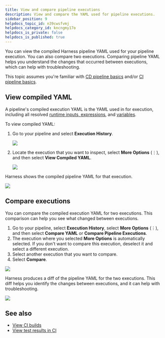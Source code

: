 ```yaml
---
title: View and compare pipeline executions
description: View and compare the YAML used for pipeline executions.
sidebar_position: 9
helpdocs_topic_id: n39cwsfvmj
helpdocs_category_id: kncngmy17o
helpdocs_is_private: false
helpdocs_is_published: true
---
```


You can view the compiled Harness pipeline YAML used for your pipeline execution. You can also compare two executions. Comparing pipeline YAML helps you understand the changes that occurred between executions, which can help with troubleshooting.

This topic assumes you're familiar with [CD pipeline basics](/docs/continuous-delivery/get-started/key-concepts) and/or [CI pipeline basics](../../continuous-integration/get-started/key-concepts.md).

## View compiled YAML

A pipeline's compiled execution YAML is the YAML used in for execution, including all resolved [runtime inputs, expressions](../20_References/runtime-inputs.md), and [variables](../12_Variables-and-Expressions/harness-variables.md).

To view compiled YAML:

1. Go to your pipeline and select **Execution History**.

   ![](./static/view-and-compare-pipeline-executions-15.png)

2. Locate the execution that you want to inspect, select **More Options** (&vellip;), and then select **View Compiled YAML**.

   ![](./static/view-and-compare-pipeline-executions-16.png)

Harness shows the compiled pipeline YAML for that execution.

![](./static/view-and-compare-pipeline-executions-17.png)

## Compare executions

You can compare the compiled execution YAML for two executions. This comparison can help you see what changed between executions.

1. Go to your pipeline, select **Execution History**, select **More Options** (&vellip;), and then select **Compare YAML** or **Compare Pipeline Executions**.
2. The execution where you selected **More Options** is automatically selected. If you don't want to compare this execution, deselect it and select a different execution.
3. Select another execution that you want to compare.
4. Select **Compare**.

![](./static/view-and-compare-pipeline-executions-13.png)

Harness produces a diff of the pipeline YAML for the two executions. This diff helps you identify the changes between executions, and it can help with troubleshooting.

![](./static/view-and-compare-pipeline-executions-14.png)

## See also

* [View CI builds](/docs/continuous-integration/use-ci/viewing-builds.md)
* [View test results in CI](/docs/continuous-integration/use-ci/set-up-test-intelligence/viewing-tests.md)
